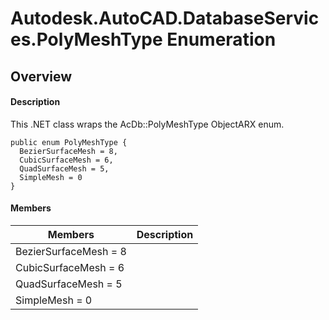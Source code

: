 # Autodesk.AutoCAD.DatabaseServices.PolyMeshType Enumeration

## Overview

#### Description
This .NET class wraps the AcDb::PolyMeshType ObjectARX enum.
```text
public enum PolyMeshType {
  BezierSurfaceMesh = 8,
  CubicSurfaceMesh = 6,
  QuadSurfaceMesh = 5,
  SimpleMesh = 0
}
```

#### Members

| Members | Description |
| --- | --- |
| BezierSurfaceMesh = 8 |
| CubicSurfaceMesh = 6 |
| QuadSurfaceMesh = 5 |
| SimpleMesh = 0 |